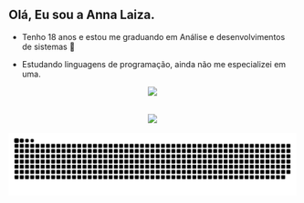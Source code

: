 ## Olá, Eu sou a Anna Laiza.

- Tenho 18 anos e estou me graduando em Análise e desenvolvimentos de sistemas 📝

- Estudando linguagens de programação, ainda não me especializei em uma. 

<div align="center">
  <a href="https://github.com/Annas0uza">
  <img height="180em" src="https://github-readme-stats.vercel.app/api?username=Annas0uza&show_icons=true&theme=dark&include_all_commits=true&count_private=true"/>
  <div>
  
 ##
  
  <div> 
  <a href = "mailto:souzalaiza09@gmail.com"><img src="https://img.shields.io/badge/-Gmail-%23333?style=for-the-badge&logo=gmail&logoColor=white" target="_blank"></a>
  </div>
  
   
   ![Snake animation](https://github.com/ellen2121/ellen2121/blob/output/github-contribution-grid-snake.svg)
  
